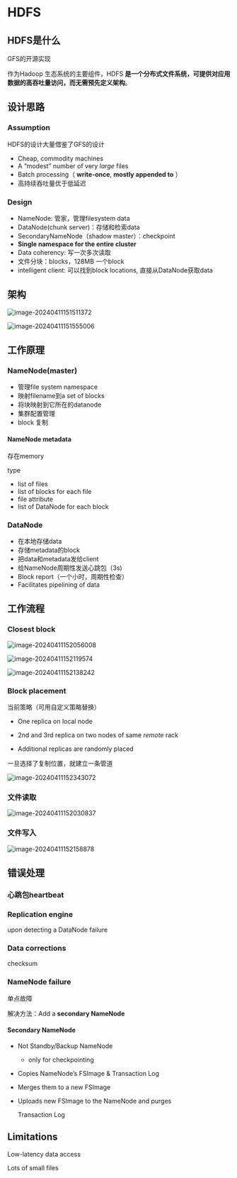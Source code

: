 # HDFS

## HDFS是什么

GFS的开源实现

作为Hadoop 生态系统的主要组件，HDFS **是一个分布式文件系统，可提供对应用数据的高吞吐量访问，而无需预先定义架构**。

## 设计思路

### Assumption

HDFS的设计大量借鉴了GFS的设计

- Cheap, commodity machines
- A “modest” number of very *large* files
- Batch processing（ **write-once**, **mostly appended to** ）
- 高持续吞吐量优于低延迟

### Design

- NameNode: 管家，管理filesystem data
- DataNode(chunk server)：存储和检索data
- SecondaryNameNode（shadow master）：checkpoint
- **Single namespace for the entire cluster**
- Data coherency: 写一次多次读取
- 文件分块：blocks，128MB 一个block
- intelligent client: 可以找到block locations, 直接从DataNode获取data
  



## 架构

![image-20240411151511372](assets\image-20240411151511372.png)

![image-20240411151555006](assets\image-20240411151555006.png)

## 工作原理

### NameNode(master)

- 管理file system namespace
- 映射filename到a set of blocks
- 将块映射到它所在的datanode
- 集群配置管理
- block 复制

#### NameNode metadata

存在memory

type

- list of files
- list of blocks for each file
- file attribute
- list of DataNode for each block

### DataNode

- 在本地存储data
- 存储metadata的block
- 把data和metadata发给client
- 给NameNode周期性发送心跳包（3s)
- Block report（一个小时，周期性检查）
- Facilitates pipelining of data 

## 工作流程

### Closest block

![image-20240411152056008](assets\image-20240411152056008.png)

![image-20240411152119574](assets\image-20240411152119574.png)

![image-20240411152138242](assets\image-20240411152138242.png)

### Block placement

当前策略（可用自定义策略替换）

- One replica on local node 

- 2nd and 3rd replica on two nodes of same *remote* rack 

- Additional replicas are randomly placed

一旦选择了复制位置，就建立一条管道

![image-20240411152343072](assets\image-20240411152343072.png)

### 文件读取

![image-20240411152030837](assets\image-20240411152030837.png)

### 文件写入

![image-20240411152158878](assets\image-20240411152158878.png)



## 错误处理

### 心跳包heartbeat

### Replication engine

upon detecting a DataNode failure

### Data corrections

checksum

### NameNode failure

单点故障

解决方法：Add a **secondary NameNode**

#### Secondary NameNode

- Not Standby/Backup NameNode

  - only for checkpointing

- Copies NameNode’s FSImage & Transaction Log 

- Merges them to a new FSImage 

- Uploads new FSImage to the NameNode and purges 

  Transaction Log

## Limitations

Low-latency data access

Lots of small files 